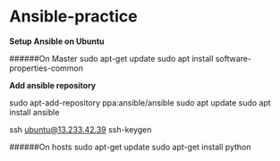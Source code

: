 # Ansible-practice

**Setup Ansible on Ubuntu**

######On Master
sudo apt-get update
sudo apt install software-properties-common

**Add ansible repository**

sudo apt-add-repository ppa:ansible/ansible
sudo apt update
sudo apt install ansible

ssh ubuntu@13.233.42.39
ssh-keygen




######On hosts
sudo apt-get update
sudo apt-get install python
